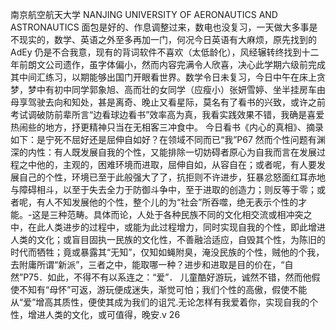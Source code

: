 南京航空航天大学
NANJING UNIVERSITY OF AERONAUTICS AND ASTRONAUTICS
面包是好的、作息调整过来，数电也没复习，一天做大多事是不现实的，数学、英语之外至多再加一门，何况今日英语有大麻烦，原先找到的 AdEy 仍是不合我意，现有的背词软件不喜欢（太低龄化），风经辗转终找到十二年前朗文公司遗作，虽字体偏小，然而内容完满令人欣喜，决心此学期六级前完成其中间汇练习，以期能够出国门开眼看世界。数学令日未复习，今日中午在床上贪梦，梦中有初中同学郭象旭、高而壮的女同学（应瘦小）张妍雪婷、坐半挂房车由母享驾驶去向和知处，甚是离奇、晚止又看星际，莫名有了看书的兴致，或许之前考试调破防前辈所言“边看球边看书”效率高为真，我看实践效果不错，我确是喜爱热闹些的地方，抒更精神只当在无相客三冲食中。
今日看书《内心的真相》、摘录如下：是宁死不屈好还是屈伸自如好？在领域不同而已“我”P67 然而个性问题有渊深的内性：有人既发展自我的个性，又能排除一切妨碍者原心为自我而言在发展过程之中他的，主观的，困难环境而进取，屈伸自如，从容自在；或者呢，有人要发展自己的个性，环境已至于此般强大了了，抗拒则不许进步，狂暴忿怒面红耳赤地与障碍相斗，以至于失去全力于防御斗争中，至于进取的创造力；则反等于零；或者呢，有人不知发展他的个性，整个儿的为“社会”所吞噬，绝无表示个性的才能。-这是三种范畴。具体而论，人处于各种民族不同的文化相交流或相冲突之中，在此人类进步的过程中，或能为此过程增力，同时实现自我的个性，即此增进人类的文化；或盲目固执一民族的文化性，不善融洽适应，自毁其个性，为陈旧的时代而牺牲；竟或暴露其“无知”，仅知如蝇附臭，淹没民族的个性，贼他的个我，去附庸所谓“新派”，三者之中，能取哪一种？进步和进取是目的价在，“自然”P75．如此，不得不有以系连之：“爱”．
儿童酷好游玩，诚然不错，然而他假使不知有“母怀”可返，游玩便成迷失，渐觉可怕；我们个性的高傲，假使不能从“爱”增高其质性，便使其成为我们的诅咒.无论怎样有我爱着你，实现自我的个性，增进人类的文化，或可值得，晚安.v
26
